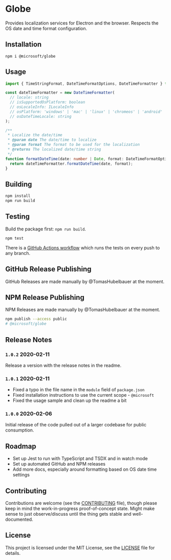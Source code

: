 # Globe

Provides localization services for Electron and the browser.
Respects the OS date and time format configuration.

## Installation

`npm i @microsoft/globe`

## Usage

```typescript
import { TimeStringFormat, DateTimeFormatOptions, DateTimeFormatter } from 'globe';

const dateTimeFormatter = new DateTimeFormatter(
  // locale: string
  // isSupportedOsPlatform: boolean
  // osLocaleInfo: ILocaleInfo
  // osPlatform: 'windows' | 'mac' | 'linux' | 'chromeos' | 'android' | 'ios' | 'windowsphone' | 'unknown'
  // osDateTimeLocale: string
);

/**
 * Localize the date/time
 * @param date The date/time to localize
 * @param format The format to be used for the localization
 * @returns The localized date/time string
 */
function formatDateTime(date: number | Date, format: DateTimeFormatOptions) {
  return dateTimeFormatter.formatDateTime(date, format);
}
```

## Building

```sh
npm install
npm run build
```

## Testing

Build the package first: `npm run build`.

`npm test`

There is a [GitHub Actions workflow](.github/workflows/main.yml) which runs the
tests on every push to any branch.

## GitHub Release Publishing

GitHub Releases are made manually by @TomasHubelbauer at the moment.

## NPM Release Publishing

NPM Releases are made manually by @TomasHubelbauer at the moment.

```sh
npm publish --access public
# @microsoft/globe
```

## Release Notes

### `1.0.2` 2020-02-11

Release a version with the release notes in the readme.

### `1.0.1` 2020-02-11

- Fixed a typo in the file name in the `module` field of `package.json`
- Fixed installation instructions to use the current scope - `@microsoft`
- Fixed the usage sample and clean up the readme a bit

### `1.0.0` 2020-02-06

Initial release of the code pulled out of a larger codebase for
public consumption.

## Roadmap

- Set up Jest to run with TypeScript and TSDX and in watch mode
- Set up automated GitHub and NPM releases
- Add more docs, especially around formatting based on OS date time settings

## Contributing

Contributions are welcome (see the [CONTRIBUTING](./CONTRIBUTING.md) file), though please keep in mind the work-in-progress proof-of-concept state. Might make sense to just observe/discuss until the thing gets stable and well-documented.

## License

This project is licensed under the MIT License, see the [LICENSE](LICENSE) file for details.
